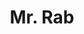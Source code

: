 ---
pid: MP117
title: Mr. Rab
location_transcription: City Hall Courtyard
zipcode: '19143'
outside_phl: 
neighborhood: University City
age: '67'
age_range: 60-69
instagram: 
image_file_name: MP_117.jpg
proposal_transcription: |-
  It's up to the young people to decide what monuments they want to build to: education, history, science, job site & work history, athletics, computers & robotics, time traveling (space + time)
  p.s. uncover state seal in City Hall Courtyard
topic: Education,History,Sports,Technology,Youth
topic_summary: 0, 0, 0, 0, 0
type: Other No Form
keywords_other: 
credit: Mr Rab
image_labels: 
twitter: 
facebook: 
permalink: "/monuments/mp117/"
layout: item-page
---
